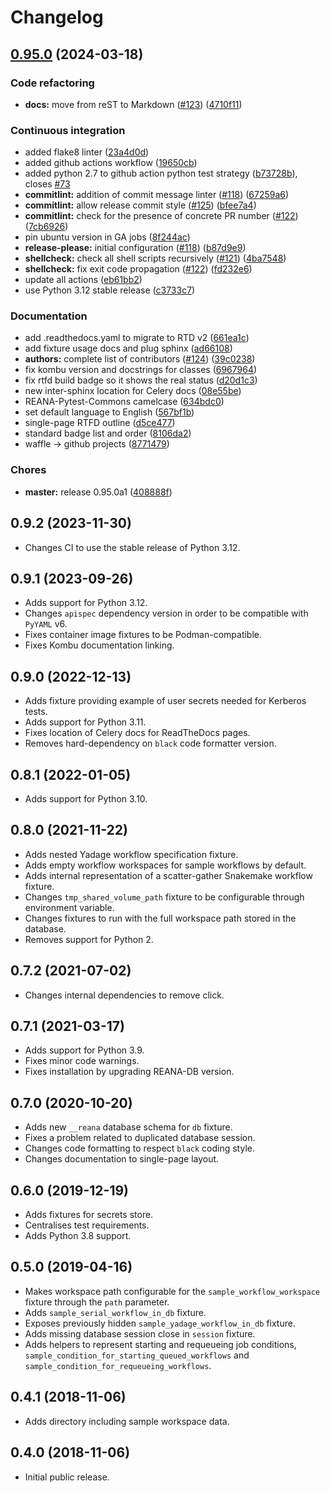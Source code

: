 # Changelog

## [0.95.0](https://github.com/DaanRosendal/pytest-reana/compare/v0.9.2...0.95.0) (2024-03-18)


### Code refactoring

* **docs:** move from reST to Markdown ([#123](https://github.com/DaanRosendal/pytest-reana/issues/123)) ([4710f11](https://github.com/DaanRosendal/pytest-reana/commit/4710f1195557c5e1ae1a993084f26010e035f822))


### Continuous integration

* added flake8 linter ([23a4d0d](https://github.com/DaanRosendal/pytest-reana/commit/23a4d0ddd1419ac3a5290aedcc0ddbaa37ae5e23))
* added github actions workflow ([19650cb](https://github.com/DaanRosendal/pytest-reana/commit/19650cb477f55e9f8751d46ca49bc2ae33226dca))
* added python 2.7 to github action python test strategy ([b73728b](https://github.com/DaanRosendal/pytest-reana/commit/b73728bfbebdd080ca914038162d26e8eacaf1e9)), closes [#73](https://github.com/DaanRosendal/pytest-reana/issues/73)
* **commitlint:** addition of commit message linter ([#118](https://github.com/DaanRosendal/pytest-reana/issues/118)) ([67259a6](https://github.com/DaanRosendal/pytest-reana/commit/67259a6c33413c84b53528413b88556b9cd2fb5d))
* **commitlint:** allow release commit style ([#125](https://github.com/DaanRosendal/pytest-reana/issues/125)) ([bfee7a4](https://github.com/DaanRosendal/pytest-reana/commit/bfee7a43c22771a8c3a39df81307029d1c6975f1))
* **commitlint:** check for the presence of concrete PR number ([#122](https://github.com/DaanRosendal/pytest-reana/issues/122)) ([7cb6926](https://github.com/DaanRosendal/pytest-reana/commit/7cb69260b2b4bfbcdf1de02b64fbc180db67fb81))
* pin ubuntu version in GA jobs ([8f244ac](https://github.com/DaanRosendal/pytest-reana/commit/8f244ac227bc03116cd540e82dd04b18eac23a58))
* **release-please:** initial configuration ([#118](https://github.com/DaanRosendal/pytest-reana/issues/118)) ([b87d9e9](https://github.com/DaanRosendal/pytest-reana/commit/b87d9e973a35ae00bc76422fc39f444dea36a8ae))
* **shellcheck:** check all shell scripts recursively ([#121](https://github.com/DaanRosendal/pytest-reana/issues/121)) ([4ba7548](https://github.com/DaanRosendal/pytest-reana/commit/4ba754893b5b20981413c812464e8171d6eebe29))
* **shellcheck:** fix exit code propagation ([#122](https://github.com/DaanRosendal/pytest-reana/issues/122)) ([fd232e6](https://github.com/DaanRosendal/pytest-reana/commit/fd232e6f1da0cd714755629376b8f0947597a387))
* update all actions ([eb61bb2](https://github.com/DaanRosendal/pytest-reana/commit/eb61bb20e7e6a1f1b67c4d9aee7f71c9cab982fa))
* use Python 3.12 stable release ([c3733c7](https://github.com/DaanRosendal/pytest-reana/commit/c3733c706438607ebb6b642034a9dce4267c27f0))


### Documentation

* add .readthedocs.yaml to migrate to RTD v2 ([661ea1c](https://github.com/DaanRosendal/pytest-reana/commit/661ea1c6c3ca10c1bd2198d333814d49fd314735))
* add fixture usage docs and plug sphinx ([ad66108](https://github.com/DaanRosendal/pytest-reana/commit/ad66108df630b65756162753fc1daae7b79e0dff))
* **authors:** complete list of contributors ([#124](https://github.com/DaanRosendal/pytest-reana/issues/124)) ([39c0238](https://github.com/DaanRosendal/pytest-reana/commit/39c0238b453c570e7d451669a53c63c7cf351650))
* fix kombu version and docstrings for classes ([6967964](https://github.com/DaanRosendal/pytest-reana/commit/6967964a65e9b41ec9a7764e7632a8c967451e68))
* fix rtfd build badge so it shows the real status ([d20d1c3](https://github.com/DaanRosendal/pytest-reana/commit/d20d1c3479c14976f78728bbbb9b9aaab7a9a31d))
* new inter-sphinx location for Celery docs ([08e55be](https://github.com/DaanRosendal/pytest-reana/commit/08e55be4e61e6db6ac0035b886aaff20dd606462))
* REANA-Pytest-Commons camelcase ([634bdc0](https://github.com/DaanRosendal/pytest-reana/commit/634bdc0f34a9510751fb2db593acb90b777b52ff))
* set default language to English ([567bf1b](https://github.com/DaanRosendal/pytest-reana/commit/567bf1b6f41ebcd74772ff41646a105dad211843))
* single-page RTFD outline ([d5ce477](https://github.com/DaanRosendal/pytest-reana/commit/d5ce477eeae09cc2c91f0a5816204d37fc8170f1))
* standard badge list and order ([8106da2](https://github.com/DaanRosendal/pytest-reana/commit/8106da2eca9f2e47985a1d5831f9c17aee164ec3))
* waffle -&gt; github projects ([8771479](https://github.com/DaanRosendal/pytest-reana/commit/8771479bdc7b51c598d24b9b10a28ca62fbd3e05))


### Chores

* **master:** release 0.95.0a1 ([408888f](https://github.com/DaanRosendal/pytest-reana/commit/408888f301e9f2514c284f79ab3e342be93ec2db))

## 0.9.2 (2023-11-30)

- Changes CI to use the stable release of Python 3.12.

## 0.9.1 (2023-09-26)

- Adds support for Python 3.12.
- Changes `apispec` dependency version in order to be compatible with `PyYAML` v6.
- Fixes container image fixtures to be Podman-compatible.
- Fixes Kombu documentation linking.

## 0.9.0 (2022-12-13)

- Adds fixture providing example of user secrets needed for Kerberos tests.
- Adds support for Python 3.11.
- Fixes location of Celery docs for ReadTheDocs pages.
- Removes hard-dependency on `black` code formatter version.

## 0.8.1 (2022-01-05)

- Adds support for Python 3.10.

## 0.8.0 (2021-11-22)

- Adds nested Yadage workflow specification fixture.
- Adds empty workflow workspaces for sample workflows by default.
- Adds internal representation of a scatter-gather Snakemake workflow fixture.
- Changes `tmp_shared_volume_path` fixture to be configurable through environment variable.
- Changes fixtures to run with the full workspace path stored in the database.
- Removes support for Python 2.

## 0.7.2 (2021-07-02)

- Changes internal dependencies to remove click.

## 0.7.1 (2021-03-17)

- Adds support for Python 3.9.
- Fixes minor code warnings.
- Fixes installation by upgrading REANA-DB version.

## 0.7.0 (2020-10-20)

- Adds new `__reana` database schema for `db` fixture.
- Fixes a problem related to duplicated database session.
- Changes code formatting to respect `black` coding style.
- Changes documentation to single-page layout.

## 0.6.0 (2019-12-19)

- Adds fixtures for secrets store.
- Centralises test requirements.
- Adds Python 3.8 support.

## 0.5.0 (2019-04-16)

- Makes workspace path configurable for the `sample_workflow_workspace`
  fixture through the `path` parameter.
- Adds `sample_serial_workflow_in_db` fixture.
- Exposes previously hidden `sample_yadage_workflow_in_db` fixture.
- Adds missing database session close in `session` fixture.
- Adds helpers to represent starting and requeueing job conditions,
  `sample_condition_for_starting_queued_workflows` and
  `sample_condition_for_requeueing_workflows`.

## 0.4.1 (2018-11-06)

- Adds directory including sample workspace data.

## 0.4.0 (2018-11-06)

- Initial public release.
